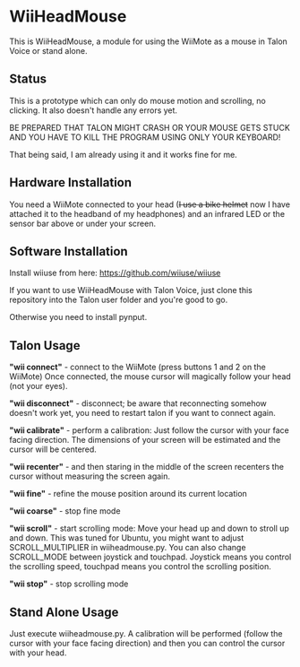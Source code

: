 # WiiHeadMouse
This is WiiHeadMouse, a module for using the WiiMote as a mouse in Talon Voice or stand alone.

## Status
This is a prototype which can only do mouse motion and scrolling, no clicking. It also doesn't handle any errors yet.

BE PREPARED THAT TALON MIGHT CRASH OR YOUR MOUSE GETS STUCK AND YOU HAVE TO KILL THE PROGRAM USING ONLY YOUR KEYBOARD!

That being said, I am already using it and it works fine for me.

## Hardware Installation
You need a WiiMote connected to your head (~~I use a bike helmet~~ now I have attached it to the headband of my headphones) and an infrared LED or the sensor bar above or under your screen.

## Software Installation
Install wiiuse from here: https://github.com/wiiuse/wiiuse

If you want to use WiiHeadMouse with Talon Voice, just clone this repository into the Talon user folder and you're good to go.

Otherwise you need to install pynput.

## Talon Usage

**"wii connect"** - connect to the WiiMote (press buttons 1 and 2 on the WiiMote) Once connected, the mouse cursor will magically follow your head (not your eyes).

**"wii disconnect"** - disconnect; be aware that reconnecting somehow doesn't work yet, you need to restart talon if you want to connect again.

**"wii calibrate"** - perform a calibration: Just follow the cursor with your face facing direction. The dimensions of your screen will be estimated and the cursor will be centered.

**"wii recenter"** - and then staring in the middle of the screen recenters the cursor without measuring the screen again.

**"wii fine"** - refine the mouse position around its current location

**"wii coarse"** - stop fine mode

**"wii scroll"** - start scrolling mode: Move your head up and down to stroll up and down. This was tuned for Ubuntu, you might want to adjust SCROLL_MULTIPLIER in wiiheadmouse.py. You can also change SCROLL_MODE between joystick and touchpad. Joystick means you control the scrolling speed, touchpad means you control the scrolling position.

**"wii stop"** - stop scrolling mode

## Stand Alone Usage
Just execute wiiheadmouse.py. A calibration will be performed (follow the cursor with your face facing direction) and then you can control the cursor with your head.
